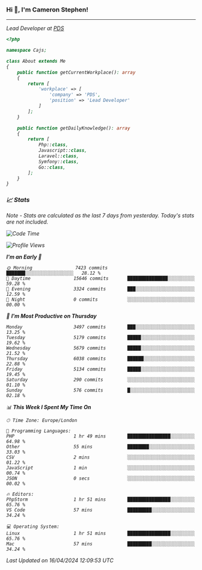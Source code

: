 ### Hi 👋, I'm Cameron Stephen!
<hr>
<p><em>Lead Developer at <a href="https://prindatasolutions.co.uk">PDS</a></p>


```php
<?php

namespace Cajs;

class About extends Me
{
    public function getCurrentWorkplace(): array
    {
        return [
            'workplace' => [
                'company' => 'PDS',
                'position' => 'Lead Developer'
            ]
        ];
    }

    public function getDailyKnowledge(): array
    {
        return [
            Php::class,
            Javascript::class,
            Laravel::class,
            Symfony::class,
            Go::class,
        ];
    }
}
```

### 📈 Stats
<p><em>Note - Stats are calculated as the last 7 days from yesterday. Today's stats are not included.</em></p>


<!--START_SECTION:waka-->
![Code Time](http://img.shields.io/badge/Code%20Time-3%2C760%20hrs%2021%20mins-blue)

![Profile Views](http://img.shields.io/badge/Profile%20Views-0-blue)

**I'm an Early 🐤** 

```text
🌞 Morning                7423 commits        ███████░░░░░░░░░░░░░░░░░░   28.12 % 
🌆 Daytime                15646 commits       ███████████████░░░░░░░░░░   59.28 % 
🌃 Evening                3324 commits        ███░░░░░░░░░░░░░░░░░░░░░░   12.59 % 
🌙 Night                  0 commits           ░░░░░░░░░░░░░░░░░░░░░░░░░   00.00 % 
```
📅 **I'm Most Productive on Thursday** 

```text
Monday                   3497 commits        ███░░░░░░░░░░░░░░░░░░░░░░   13.25 % 
Tuesday                  5179 commits        █████░░░░░░░░░░░░░░░░░░░░   19.62 % 
Wednesday                5679 commits        █████░░░░░░░░░░░░░░░░░░░░   21.52 % 
Thursday                 6038 commits        ██████░░░░░░░░░░░░░░░░░░░   22.88 % 
Friday                   5134 commits        █████░░░░░░░░░░░░░░░░░░░░   19.45 % 
Saturday                 290 commits         ░░░░░░░░░░░░░░░░░░░░░░░░░   01.10 % 
Sunday                   576 commits         █░░░░░░░░░░░░░░░░░░░░░░░░   02.18 % 
```


📊 **This Week I Spent My Time On** 

```text
🕑︎ Time Zone: Europe/London

💬 Programming Languages: 
PHP                      1 hr 49 mins        ████████████████░░░░░░░░░   64.98 % 
Other                    55 mins             ████████░░░░░░░░░░░░░░░░░   33.03 % 
CSV                      2 mins              ░░░░░░░░░░░░░░░░░░░░░░░░░   01.22 % 
JavaScript               1 min               ░░░░░░░░░░░░░░░░░░░░░░░░░   00.74 % 
JSON                     0 secs              ░░░░░░░░░░░░░░░░░░░░░░░░░   00.02 % 

🔥 Editors: 
PhpStorm                 1 hr 51 mins        ████████████████░░░░░░░░░   65.76 % 
VS Code                  57 mins             █████████░░░░░░░░░░░░░░░░   34.24 % 

💻 Operating System: 
Linux                    1 hr 51 mins        ████████████████░░░░░░░░░   65.76 % 
Mac                      57 mins             █████████░░░░░░░░░░░░░░░░   34.24 % 
```


 Last Updated on 16/04/2024 12:09:53 UTC
<!--END_SECTION:waka-->
